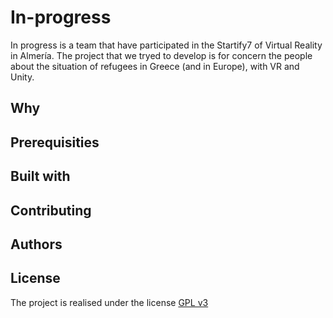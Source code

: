 # In-progress
In progress is a team that have participated in the Startify7 of Virtual Reality in Almería. The project that we tryed to develop is for concern the people about the situation of refugees in Greece (and in Europe), with VR and Unity.

## Why 

## Prerequisities

## Built with

## Contributing

## Authors

## License
The project is realised under the license [GPL v3](https://www.gnu.org/licenses/gpl-3.0.txt)
